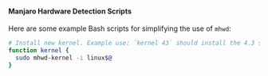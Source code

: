 #### Manjaro Hardware Detection Scripts
Here are some example Bash scripts for simplifying the use of `mhwd`:

~~~ bash
# Install new kernel. Example use: `kernel 43` should install the 4.3 series kernel
function kernel {
  sudo mhwd-kernel -i linux$@
}
~~~
